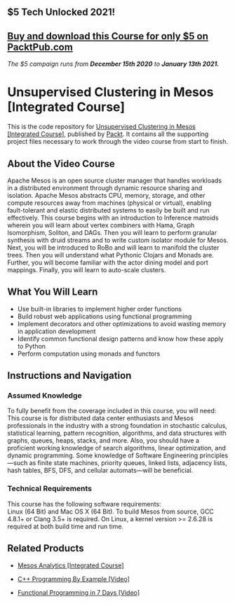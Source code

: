 ## $5 Tech Unlocked 2021!
[Buy and download this Course for only $5 on PacktPub.com](https://www.packtpub.com/product/unsupervised-clustering-in-mesos-integrated-course/9781788479677)
-----
*The $5 campaign         runs from __December 15th 2020__ to __January 13th 2021.__*

# Unsupervised Clustering in Mesos [Integrated Course]
This is the code repository for [Unsupervised Clustering in Mesos [Integrated Course]](https://www.packtpub.com/application-development/unsupervised-clustering-mesos-integrated-course?utm_source=github&utm_medium=repository&utm_campaign=9781788479677), published by [Packt](https://www.packtpub.com/?utm_source=github). It contains all the supporting project files necessary to work through the video course from start to finish.
## About the Video Course
Apache Mesos is an open source cluster manager that handles workloads in a distributed environment through dynamic resource sharing and isolation. Apache Mesos abstracts CPU, memory, storage, and other compute resources away from machines (physical or virtual), enabling fault-tolerant and elastic distributed systems to easily be built and run effectively.
This course begins with an introduction to Inference matroids wherein you will learn about vertex combiners with Hama, Graph Isomorphism, Soliton, and DAGs. Then you will learn to perform granular synthesis with druid streams and to write custom isolator module for Mesos. Next, you will be introduced to RoBo and will learn to manifold the cluster trees. Then you will understand what Pythonic Clojars and Monads are. Further, you will become familiar with the actor dining model and port mappings. Finally, you will learn to auto-scale clusters.

<H2>What You Will Learn</H2>
<DIV class=book-info-will-learn-text>
<UL>
<LI>Use built-in libraries to implement higher order<SPAN style="BACKGROUND-COLOR: transparent"> functions</SPAN> 
<LI>Build robust web applications using functional programming 
<LI>Implement decorators and other optimizations to avoid wasting memory in application development 
<LI>Identify common functional design patterns and know how these apply to Python 
<LI>Perform computation using monads and functors </LI></UL></DIV>

## Instructions and Navigation
### Assumed Knowledge
To fully benefit from the coverage included in this course, you will need:<br/>
This course is for distributed data center enthusiasts and Mesos professionals in the industry with a strong foundation in stochastic calculus, statistical learning, pattern recognition, algorithms, and data structures with graphs, queues, heaps, stacks, and more. Also, you should have a proficient working knowledge of search algorithms, linear optimization, and dynamic programming. Some knowledge of Software Engineering principles—such as finite state machines, priority queues, linked lists, adjacency lists, hash tables, BFS, DFS, and cellular automats—will be beneficial.
### Technical Requirements
This course has the following software requirements:<br/>
Linux (64 Bit) and Mac OS X (64 Bit). 
To build Mesos from source, GCC 4.8.1+ or Clang 3.5+ is required. 
On Linux, a kernel version >= 2.6.28 is required at both build time and run time.

## Related Products
* [Mesos Analytics [Integrated Course]](https://www.packtpub.com/application-development/mesos-analytics-integrated-course?utm_source=github&utm_medium=repository&utm_campaign=9781788475730)

* [C++ Programming By Example [Video]](https://www.packtpub.com/application-development/c-programming-example-video?utm_source=github&utm_medium=repository&utm_campaign=9781788395595)

* [Functional Programming in 7 Days [Video]](https://www.packtpub.com/application-development/functional-programming-7-days-video?utm_source=github&utm_medium=repository&utm_campaign=9781788990295)

